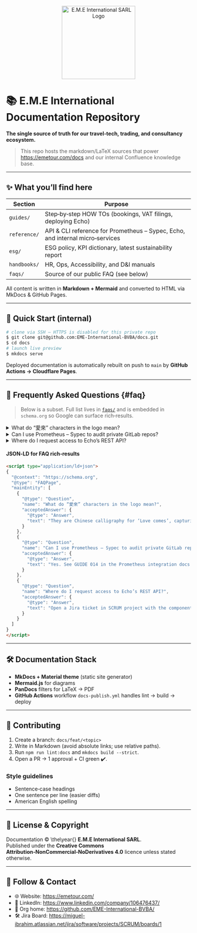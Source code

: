 <!--
  SEO META — not rendered on GitHub but indexed by crawlers
  --------------------------------------------------------
  keywords: EME International documentation, Prometheus Sypec docs, Echo SaaS, travel consultancy platform, import export Belgium Lebanon China, ESG reporting guide, accessible tourism, AI code quality platform
  description: Central documentation hub for E.M.E International SARL covering travel services, consultancy, trading operations, and in‑house SaaS products – Prometheus Sypec & Echo. Includes FAQs, how‑to guides, API references, and ESG disclosures.
-->

<p align="center">
  <img src="../assets/logo.jpeg" alt="E.M.E International SARL Logo" width="200"/>
</p>

# 📚 E.M.E International Documentation Repository

**The single source of truth for our travel‑tech, trading, and consultancy ecosystem.**

> This repo hosts the markdown/LaTeX sources that power <https://emetour.com/docs> and our internal Confluence knowledge base.

---

## ✨ What you’ll find here

| Section | Purpose |
|---------|---------|
| `guides/` | Step‑by‑step HOW TOs (bookings, VAT filings, deploying Echo) |
| `reference/` | API & CLI reference for Prometheus – Sypec, Echo, and internal micro‑services |
| `esg/` | ESG policy, KPI dictionary, latest sustainability report |
| `handbooks/` | HR, Ops, Accessibility, and D&I manuals |
| `faqs/` | Source of our public FAQ (see below) |

All content is written in **Markdown + Mermaid** and converted to HTML via MkDocs & GitHub Pages.

---

## 🚀 Quick Start (internal)

```bash
# clone via SSH – HTTPS is disabled for this private repo
$ git clone git@github.com:EME-International-BVBA/docs.git
$ cd docs
# launch live preview
$ mkdocs serve
```

Deployed documentation is automatically rebuilt on push to `main` by **GitHub Actions → Cloudflare Pages**.

---

## 🤔 Frequently Asked Questions {#faq}

> Below is a subset. Full list lives in [`faqs/`](faqs/) and is embedded in `schema.org` so Google can surface rich‑results.

<details>
<summary>What do “愛來” characters in the logo mean?</summary>
They are Chinese calligraphy for “Love comes” – capturing our mission of bringing cultures together.
</details>

<details>
<summary>Can I use Prometheus – Sypec to audit private GitLab repos?</summary>
Yes. See **GUIDE 014** in [`guides/prometheus/gitlab.md`](guides/prometheus/gitlab.md).
</details>

<details>
<summary>Where do I request access to Echo’s REST API?</summary>
Open a Jira ticket in *SCRUM* project with the component **echo‑api**.
</details>

#### JSON‑LD for FAQ rich‑results

```html
<script type="application/ld+json">
{
  "@context": "https://schema.org",
  "@type": "FAQPage",
  "mainEntity": [
    {
      "@type": "Question",
      "name": "What do “愛來” characters in the logo mean?",
      "acceptedAnswer": {
        "@type": "Answer",
        "text": "They are Chinese calligraphy for ‘Love comes’, capturing our mission of bringing cultures together."
      }
    },
    {
      "@type": "Question",
      "name": "Can I use Prometheus – Sypec to audit private GitLab repos?",
      "acceptedAnswer": {
        "@type": "Answer",
        "text": "Yes. See GUIDE 014 in the Prometheus integration docs."
      }
    },
    {
      "@type": "Question",
      "name": "Where do I request access to Echo’s REST API?",
      "acceptedAnswer": {
        "@type": "Answer",
        "text": "Open a Jira ticket in SCRUM project with the component echo‑api."
      }
    }
  ]
}
</script>
```

---

## 🛠 Documentation Stack

- **MkDocs + Material theme** (static site generator)
- **Mermaid.js** for diagrams
- **PanDocs** filters for LaTeX → PDF
- **GitHub Actions** workflow `docs-publish.yml` handles lint → build → deploy

---

## 🤝 Contributing

1. Create a branch: `docs/feat/<topic>`
2. Write in Markdown (avoid absolute links; use relative paths).
3. Run `npm run lint:docs` and `mkdocs build --strict`.
4. Open a PR → 1 approval + CI green ✔️.

### Style guidelines
- Sentence‑case headings
- One sentence per line (easier diffs)
- American English spelling

---

## 📜 License & Copyright

Documentation © \the\year{} **E.M.E International SARL**.  
Published under the **Creative Commons Attribution‑NonCommercial‑NoDerivatives 4.0** licence unless stated otherwise.

---

## 🔗 Follow & Contact

- 🌐 Website: <https://emetour.com/>
- 💼 LinkedIn: <https://www.linkedin.com/company/106476437/>
- 🐙 Org home: <https://github.com/EME-International-BVBA/>
- 🛠 Jira Board: <https://miguel-ibrahim.atlassian.net/jira/software/projects/SCRUM/boards/1>

